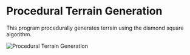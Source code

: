 # Procedural Terrain Generation
This program procedurally generates terrain using the diamond square algorithm.

<img src="http://i.imgur.com/oS8P7o4.gif" alt="Procedural Terrain Generation" border="0" /></a>

